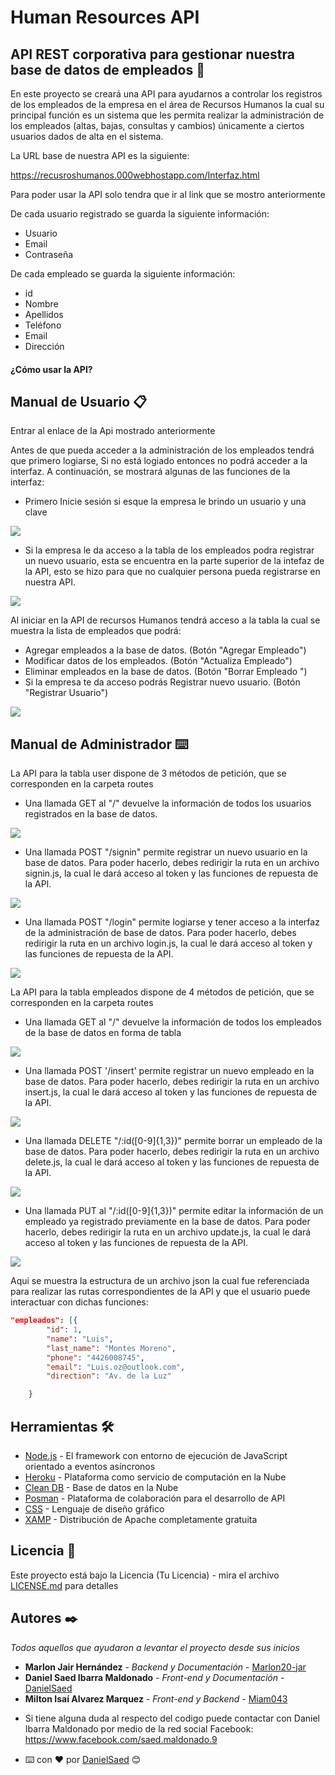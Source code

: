 
# Human Resources API

## API REST corporativa para gestionar nuestra base de datos de empleados 🚀

En este proyecto se creará una API para ayudarnos a controlar los registros de los empleados de la empresa en el área de Recursos Humanos la cual su principal función es un sistema que les permita realizar la administración de los empleados (altas, bajas, consultas y cambios) únicamente a ciertos usuarios dados de alta en el sistema. 

La URL base de nuestra API es la siguiente: 

https://recusroshumanos.000webhostapp.com/Interfaz.html

Para poder usar la API solo tendra que ir al link que se mostro anteriormente

De cada usuario registrado se guarda la siguiente información:
-	Usuario
-	Email
-	Contraseña

De cada empleado se guarda la siguiente información:
-	id
-	Nombre
-	Apellidos
-	Teléfono
-	Email
-	Dirección


#### ¿Cómo usar la API?

## Manual de Usuario 📋

Entrar al enlace de la Api mostrado anteriormente

Antes de que pueda acceder a la administración de los empleados tendrá que primero logiarse, Si no está logiado entonces no podrá acceder a la interfaz. A continuación, se mostrará algunas de las funciones de la interfaz:

- Primero Inicie sesión si esque la empresa le brindo un usuario y una clave

<img src="Muestra1.png">

- Si la empresa le da acceso a la tabla de los empleados podra registrar un nuevo usuario, esta se encuentra en la parte superior de la intefaz de la API, esto se hizo para que no cualquier persona pueda registrarse en nuestra API.

<img src="Muestra2.png">

Al iniciar en la API de recursos Humanos tendrá acceso a la tabla la cual se muestra la lista de empleados que podrá:
- Agregar empleados a la base de datos. (Botón "Agregar Empleado")
- Modificar datos de los empleados. (Botón "Actualiza Empleado")
- Eliminar empleados en la base de datos. (Botón "Borrar Empleado ")
- Si la empresa te da acceso podrás Registrar nuevo usuario. (Botón "Registrar Usuario")

<img src="Muestra3.png">

## Manual de Administrador ⌨️

La API para la tabla user dispone de 3 métodos de petición, que se corresponden en la carpeta routes

- Una llamada GET al "/" devuelve la información de todos los usuarios registrados en la base de datos.

<img src="Muestra4.png">

- Una llamada POST "/signin" permite registrar un nuevo usuario en la base de datos. Para poder hacerlo, debes redirigir la ruta en un archivo signin.js, la cual le dará acceso al token y las funciones de repuesta de la API.

<img src="Muestra5.png">

- Una llamada POST "/login" permite logiarse y tener acceso a la interfaz de la administración de base de datos. Para poder hacerlo, debes redirigir la ruta en un archivo login.js, la cual le dará acceso al token y las funciones de repuesta de la API.

<img src="Muestra6.png">

La API para la tabla empleados dispone de 4 métodos de petición, que se corresponden en la carpeta routes

- Una llamada GET al "/" devuelve la información de todos los empleados de la base de datos en forma de tabla

<img src="Muestra7.png">

- Una llamada POST '/insert' permite registrar un nuevo empleado en la base de datos. Para poder hacerlo, debes redirigir la ruta en un archivo insert.js, la cual le dará acceso al token y las funciones de repuesta de la API.

<img src="Muestra8.png">

- Una llamada DELETE "/:id([0-9]{1,3})" permite borrar un empleado de la base de datos. Para poder hacerlo, debes redirigir la ruta en un archivo delete.js, la cual le dará acceso al token y las funciones de repuesta de la API.

<img src="Muestra9.png">

- Una llamada PUT al "/:id([0-9]{1,3})" permite editar la información de un empleado ya registrado previamente en la base de datos. Para poder hacerlo, debes redirigir la ruta en un archivo update.js, la cual le dará acceso al token y las funciones de repuesta de la API.

<img src="Muestra10.png">

Aqui se muestra la estructura de un archivo json la cual fue referenciada para realizar las rutas correspondientes de la API y que el usuario puede interactuar con dichas funciones: 
```json
"empleados": [{ 
        "id": 1,
        "name": "Luis",
        "last_name": "Montes Moreno",
        "phone": "4426008745",
        "email": "Luis.oz@outlook.com",
        "direction": "Av. de la Luz"

    }
```

## Herramientas 🛠️

* [Node.js](https://nodejs.org/es/) - El framework con entorno de ejecución de JavaScript orientado a eventos  asíncronos
* [Heroku](https://www.heroku.com/) - Plataforma como servicio de computación en la Nube 
* [Clean DB](https://dblp.org/db/conf/cleandb/index.html) - Base de datos en la Nube
* [Posman](https://www.postman.com/) - Plataforma de colaboración para el desarrollo de API
* [CSS](https://developer.mozilla.org/es/docs/Web/CSS) - Lenguaje de diseño gráfico 
* [XAMP](https://www.apachefriends.org/es/index.html) - Distribución de Apache completamente gratuita

## Licencia 📄

Este proyecto está bajo la Licencia (Tu Licencia) - mira el archivo [LICENSE.md](LICENSE.md) para detalles


## Autores ✒️

_Todos aquellos que ayudaron a levantar el proyecto desde sus inicios_

* **Marlon Jair Hernández** - *Backend y Documentación* - [Marlon20-jar](https://github.com/Marlon20-jar)
* **Daniel Saed Ibarra Maldonado** - *Front-end y Documentación* - [DanielSaed](https://github.com/DanielSaed)
* **Milton Isaí Alvarez Marquez** - *Front-end y Backend* - [Miam043](https://github.com/Miam043)


- Si tiene alguna duda al respecto del codigo puede contactar con Daniel Ibarra Maldonado por medio de la red social Facebook: https://www.facebook.com/saed.maldonado.9 

- ⌨️ con ❤️ por [DanielSaed](https://github.com/DanielSaed) 😊

